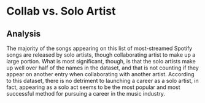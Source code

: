 # Collab vs. Solo Artist
## Analysis
The majority of the songs appearing on this list of most-streamed Spotify songs are released by solo artists, though collaborating artist to make up a large portion. What is most significant, though, is that the solo artists make up well over half of the names in the dataset, and that is not counting if they appear on another entry when collaborating with another artist. According to this dataset, there is no detriment to launching a career as a solo artist, in fact, appearing as a solo act seems to be the most popular and most successful method for pursuing a career in the music industry.
